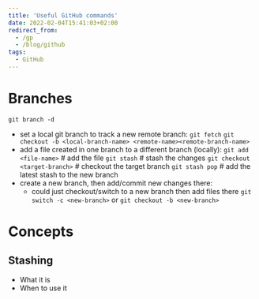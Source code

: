 ```yaml
---
title: 'Useful GitHub commands'
date: 2022-02-04T15:41:03+02:00
redirect_from:
  - /gp
  - /blog/github
tags:
  - GitHub
---
```


# Branches
`git branch -d`
- set a local git branch to track a new remote branch: 
    `git fetch`
    `git checkout -b <local-branch-name> <remote-name><remote-branch-name>`
- add a file created in one branch to a different branch (locally):
    `git add <file-name>` # add the file 
    `git stash` # stash the changes
    `git checkout <target-branch>` # checkout the target branch
    `git stash pop` # add the latest stash to the new branch
- create a new branch, then add/commit new changes there:
  - could just checkout/switch to a new branch then add files there
    `git switch -c <new-branch>`
    or
    `git checkout -b <new-branch>`

# Concepts
## Stashing
- What it is
- When to use it
